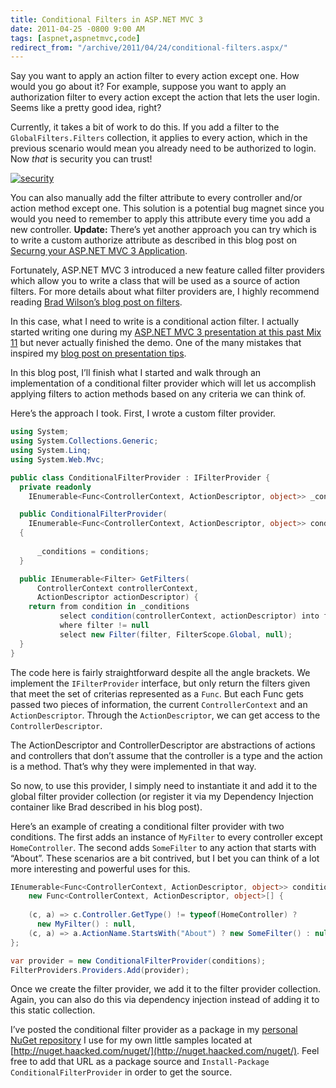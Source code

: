 ```yaml
---
title: Conditional Filters in ASP.NET MVC 3
date: 2011-04-25 -0800 9:00 AM
tags: [aspnet,aspnetmvc,code]
redirect_from: "/archive/2011/04/24/conditional-filters.aspx/"
---
```


Say you want to apply an action filter to every action except one. How
would you go about it? For example, suppose you want to apply an
authorization filter to every action except the action that lets the
user login. Seems like a pretty good idea, right?

Currently, it takes a bit of work to do this. If you add a filter to the
`GlobalFilters.Filters` collection, it applies to every action, which in
the previous scenario would mean you already need to be authorized to
login. Now *that* is security you can trust!

[![security](https://haacked.com/images/haacked_com/WindowsLiveWriter/Conditional-Filters-in-ASP.NET-MVC-3_BBA7/security_3.jpg "security")](http://www.sxc.hu/photo/1339522h "Chained door by linder6850 from sxc.hu.")

You can also manually add the filter attribute to every controller
and/or action method except one. This solution is a potential bug magnet
since you would you need to remember to apply this attribute every time
you add a new controller. **Update:** There’s yet another approach you
can try which is to write a custom authorize attribute as described in
this blog post on [Securng your ASP.NET MVC 3
Application](http://blogs.msdn.com/b/rickandy/archive/2011/05/02/securing-your-asp-net-mvc-3-application.aspx "Securing your ASP.NET MVC 3 Application").

Fortunately, ASP.NET MVC 3 introduced a new feature called filter
providers which allow you to write a class that will be used as a source
of action filters. For more details about what filter providers are, I
highly recommend reading [Brad Wilson’s blog post on
filters](http://bradwilson.typepad.com/blog/2010/07/service-location-pt4-filters.html "Filters").

In this case, what I need to write is a conditional action filter. I
actually started writing one during my [ASP.NET MVC 3 presentation at
this past Mix
11](https://haacked.com/archive/2011/04/16/a-look-back-at-mix-11.aspx "ASP.NET MVC 3 Presentation")
but never actually finished the demo. One of the many mistakes that
inspired my [blog post on presentation
tips](https://haacked.com/archive/2011/04/18/presentation-tips.aspx "Presentation Tips").

In this blog post, I’ll finish what I started and walk through an
implementation of a conditional filter provider which will let us
accomplish applying filters to action methods based on any criteria we
can think of.

Here’s the approach I took. First, I wrote a custom filter provider.

```csharp
using System;
using System.Collections.Generic;
using System.Linq;
using System.Web.Mvc;

public class ConditionalFilterProvider : IFilterProvider {
  private readonly 
    IEnumerable<Func<ControllerContext, ActionDescriptor, object>> _conditions;

  public ConditionalFilterProvider(
    IEnumerable<Func<ControllerContext, ActionDescriptor, object>> conditions)
  {
        
      _conditions = conditions;
  }

  public IEnumerable<Filter> GetFilters(
      ControllerContext controllerContext, 
      ActionDescriptor actionDescriptor) {
    return from condition in _conditions
           select condition(controllerContext, actionDescriptor) into filter
           where filter != null
           select new Filter(filter, FilterScope.Global, null);
  }
}
```

The code here is fairly straightforward despite all the angle brackets.
We implement the `IFilterProvider` interface, but only return the
filters given that meet the set of criterias represented as a `Func`.
But each Func gets passed two pieces of information, the current
`ControllerContext` and an `ActionDescriptor`. Through the
`ActionDescriptor`, we can get access to the `ControllerDescriptor`.

The ActionDescriptor and ControllerDescriptor are abstractions of
actions and controllers that don’t assume that the controller is a type
and the action is a method. That’s why they were implemented in that
way.

So now, to use this provider, I simply need to instantiate it and add it
to the global filter provider collection (or register it via my
Dependency Injection container like Brad described in his blog post).

Here’s an example of creating a conditional filter provider with two
conditions. The first adds an instance of `MyFilter` to every controller
except `HomeController`. The second adds `SomeFilter` to any action that
starts with “About”. These scenarios are a bit contrived, but I bet you
can think of a lot more interesting and powerful uses for this.

```csharp
IEnumerable<Func<ControllerContext, ActionDescriptor, object>> conditions = 
    new Func<ControllerContext, ActionDescriptor, object>[] { 
    
    (c, a) => c.Controller.GetType() != typeof(HomeController) ? 
      new MyFilter() : null,
    (c, a) => a.ActionName.StartsWith("About") ? new SomeFilter() : null
};

var provider = new ConditionalFilterProvider(conditions);
FilterProviders.Providers.Add(provider);
```

Once we create the filter provider, we add it to the filter provider
collection. Again, you can also do this via dependency injection instead
of adding it to this static collection.

I’ve posted the conditional filter provider as a package in my [personal
NuGet
repository](https://haacked.com/archive/2011/03/31/hosting-simple-nuget-package-feed.aspx "Hosting a simple read-only NuGet feed")
I use for my own little samples located at
[http://nuget.haacked.com/nuget/](http://nuget.haacked.com/nuget/). Feel
free to add that URL as a package source and
`Install-Package ConditionalFilterProvider` in order to get the source.

